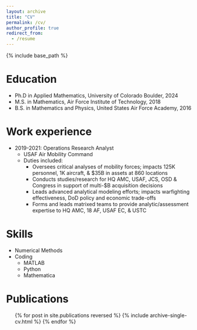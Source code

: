 ```yaml
---
layout: archive
title: "CV"
permalink: /cv/
author_profile: true
redirect_from:
  - /resume
---
```


{% include base_path %}

Education
======
* Ph.D in Applied Mathematics, University of Colorado Boulder, 2024
* M.S. in Mathematics, Air Force Institute of Technology, 2018
* B.S. in Mathematics and Physics, United States Air Force Academy, 2016

Work experience
======

* 2019-2021: Operations Research Analyst
  * USAF Air Mobility Command
  * Duties included:
    * Oversees critical analyses of mobility forces; impacts 125K personnel, 1K aircraft, & $35B in assets at 860 locations   
    * Conducts studies/research for HQ AMC, USAF, JCS, OSD & Congress in support of multi-$B acquisition decisions
    * Leads advanced analytical modeling efforts; impacts warfighting effectiveness, DoD policy and economic trade-offs
    * Forms and leads matrixed teams to provide analytic/assessment expertise to HQ AMC, 18 AF, USAF EC, & USTC
  
Skills
======
* Numerical Methods
* Coding
  * MATLAB
  * Python
  * Mathematica

Publications
======
  <ul>{% for post in site.publications reversed %}
    {% include archive-single-cv.html %}
  {% endfor %}</ul>
  

